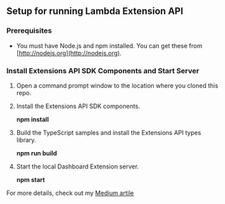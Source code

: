 ## Setup for running Lambda Extension API

### Prerequisites
* You must have Node.js and npm installed. You can get these from [http://nodejs.org](http://nodejs.org).

### Install Extensions API SDK Components and Start Server

1. Open a command prompt window to the location where you cloned this repo.

2. Install the Extensions API SDK components.

    **npm install**

3. Build the TypeScript samples and install the Extensions API types library.

   **npm run build**

4. Start the local Dashboard Extension server.

   **npm start**
   
   
   
For more details, check out my [Medium artile](https://medium.com/@prakashstj2395/invoke-aws-lambda-with-tableau-extensions-api-2fd6ef10c145)

